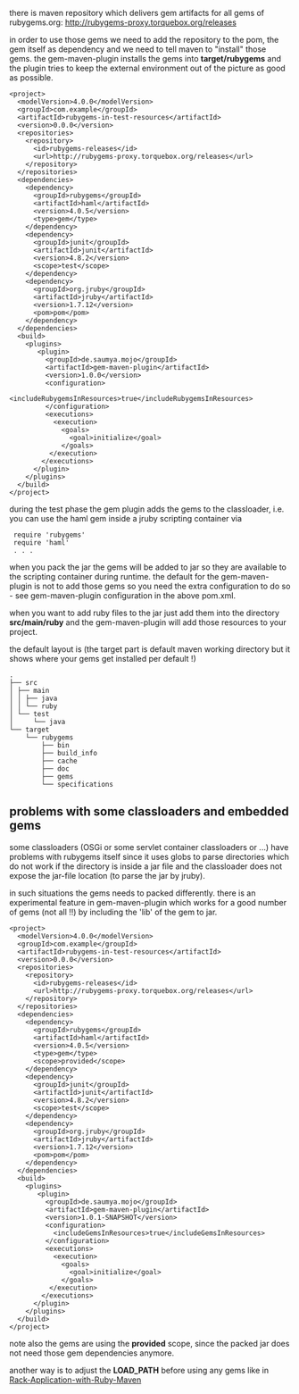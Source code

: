 there is maven repository which delivers gem artifacts for all gems of rubygems.org: http://rubygems-proxy.torquebox.org/releases

in order to use those gems we need to add the repository to the pom, the gem itself as dependency and we need to tell maven to "install" those gems. the gem-maven-plugin installs the gems into **target/rubygems** and the plugin tries to keep the external environment out of the picture as good as possible.

    <project>
      <modelVersion>4.0.0</modelVersion>
      <groupId>com.example</groupId>
      <artifactId>rubygems-in-test-resources</artifactId>
      <version>0.0.0</version>
      <repositories>
        <repository>
          <id>rubygems-releases</id>
          <url>http://rubygems-proxy.torquebox.org/releases</url>
        </repository>
      </repositories>
      <dependencies>
        <dependency>
          <groupId>rubygems</groupId>
          <artifactId>haml</artifactId>
          <version>4.0.5</version>
          <type>gem</type>
        </dependency>
        <dependency>
          <groupId>junit</groupId>
          <artifactId>junit</artifactId>
          <version>4.8.2</version>
          <scope>test</scope>
        </dependency>
        <dependency>
          <groupId>org.jruby</groupId>
          <artifactId>jruby</artifactId>
          <version>1.7.12</version>
          <pom>pom</pom>
        </dependency>
      </dependencies>
      <build>
        <plugins>
           <plugin>
             <groupId>de.saumya.mojo</groupId>
             <artifactId>gem-maven-plugin</artifactId>
             <version>1.0.0</version>
             <configuration>
               <includeRubygemsInResources>true</includeRubygemsInResources>
             </configuration>
             <executions>
               <execution>
                 <goals>
                   <goal>initialize</goal>
                 </goals>
              </execution>
            </executions>
          </plugin>
        </plugins>
      </build>
    </project>

during the test phase the gem plugin adds the gems to the classloader, i.e. you can use the haml gem inside a jruby scripting container via

     require 'rubygems'
     require 'haml'
     . . . 

when you pack the jar the gems will be added to jar so they are available to the scripting container during runtime. the default for the gem-maven-plugin is not to add those gems so you need the extra configuration to do so - see gem-maven-plugin configuration in the above pom.xml.

when you want to add ruby files to the jar just add them into the directory **src/main/ruby** and the gem-maven-plugin will add those resources to your project.

the default layout is (the target part is default maven working directory but it shows where your gems get installed per default !)

    .
    ├── src
    │ ├── main
    │ │ ├── java
    │ │ └── ruby
    │ └── test
    │     └── java
    └── target
        └── rubygems
            ├── bin
            ├── build_info
            ├── cache
            ├── doc
            ├── gems
            └── specifications

## problems with some classloaders and embedded gems ##

some classloaders (OSGi or some servlet container classloaders or ...) have problems with rubygems itself since it uses globs to parse directories which do not work if the directory is inside a jar file and the classloader does not expose the jar-file location (to parse the jar by jruby).

in such situations the gems needs to packed differently. there is an experimental feature in gem-maven-plugin which works for a good number of gems (not all !!) by including the 'lib' of the gem to jar.

    <project>
      <modelVersion>4.0.0</modelVersion>
      <groupId>com.example</groupId>
      <artifactId>rubygems-in-test-resources</artifactId>
      <version>0.0.0</version>
      <repositories>
        <repository>
          <id>rubygems-releases</id>
          <url>http://rubygems-proxy.torquebox.org/releases</url>
        </repository>
      </repositories>
      <dependencies>
        <dependency>
          <groupId>rubygems</groupId>
          <artifactId>haml</artifactId>
          <version>4.0.5</version>
          <type>gem</type>
          <scope>provided</scope>
        </dependency>
        <dependency>
          <groupId>junit</groupId>
          <artifactId>junit</artifactId>
          <version>4.8.2</version>
          <scope>test</scope>
        </dependency>
        <dependency>
          <groupId>org.jruby</groupId>
          <artifactId>jruby</artifactId>
          <version>1.7.12</version>
          <pom>pom</pom>
        </dependency>
      </dependencies>
      <build>
        <plugins>
           <plugin>
             <groupId>de.saumya.mojo</groupId>
             <artifactId>gem-maven-plugin</artifactId>
             <version>1.0.1-SNAPSHOT</version>
             <configuration>
               <includeGemsInResources>true</includeGemsInResources>
             </configuration>
             <executions>
               <execution>
                 <goals>
                   <goal>initialize</goal>
                 </goals>
              </execution>
            </executions>
          </plugin>
        </plugins>
      </build>
    </project>

note also the gems are using the **provided** scope, since the packed jar does not need those gem dependencies anymore.

another way is to adjust the **LOAD_PATH** before using any gems like in [Rack-Application-with-Ruby-Maven](Rack-Application-with-Ruby-Maven)